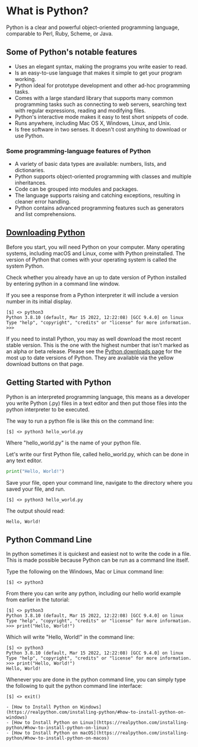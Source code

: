 # What is Python?

Python is a clear and powerful object-oriented programming language, comparable to Perl, Ruby, Scheme, or Java.

## Some of Python's notable features

- Uses an elegant syntax, making the programs you write easier to read.
- Is an easy-to-use language that makes it simple to get your program working.
- Python ideal for prototype development and other ad-hoc programming tasks.
- Comes with a large standard library that supports many common programming tasks such as connecting to web servers, searching text with regular expressions, reading and modifying files.
- Python's interactive mode makes it easy to test short snippets of code.
- Runs anywhere, including Mac OS X, Windows, Linux, and Unix.
- Is free software in two senses. It doesn't cost anything to download or use Python.

### Some programming-language features of Python

- A variety of basic data types are available: numbers, lists, and dictionaries.
- Python supports object-oriented programming with classes and multiple inheritances.
- Code can be grouped into modules and packages.
- The language supports raising and catching exceptions, resulting in cleaner error handling.
- Python contains advanced programming features such as generators and list comprehensions.

## [Downloading Python](https://wiki.python.org/moin/BeginnersGuide/Download)

Before you start, you will need Python on your computer. Many operating systems, including macOS and Linux, come with
Python preinstalled. The version of Python that comes with your operating system is called the system Python.

Check whether you already have an up to date version of Python installed by entering python in a command line window.

If you see a response from a Python interpreter it will include a version number in its initial display.

```shell
[$] <> python3
Python 3.8.10 (default, Mar 15 2022, 12:22:08) [GCC 9.4.0] on linux
Type "help", "copyright", "credits" or "license" for more information.
>>> 
```

If you need to install Python, you may as well download the most recent stable version. This is the one with the highest number that isn't marked as an alpha or beta release. Please see the [Python downloads page](https://www.python.org/downloads/) for the most up to date versions of Python. They are available via the yellow download buttons on that page.

## Getting Started with Python

Python is an interpreted programming language, this means as a developer you write Python (.py) files in a text editor and then put those files into the python interpreter to be executed.

The way to run a python file is like this on the command line:

```shell
[$] <> python3 hello_world.py
```

Where "hello_world.py" is the name of your python file.

Let's write our first Python file, called hello_world.py, which can be done in any text editor.

```python
print("Hello, World!")
```

Save your file, open your command line, navigate to the directory where you saved your file, and run.

```shell
[$] <> python3 hello_world.py
```

The output should read:

```console
Hello, World!
```

## Python Command Line

In python sometimes it is quickest and easiest not to write the code in a file. This is made possible because Python can be run as a command line itself.

Type the following on the Windows, Mac or Linux command line:

```shell
[$] <> python3
```

From there you can write any python, including our hello world example from earlier in the tutorial:

```shell
[$] <> python3
Python 3.8.10 (default, Mar 15 2022, 12:22:08) [GCC 9.4.0] on linux
Type "help", "copyright", "credits" or "license" for more information.
>>> print("Hello, World!")
```

Which will write "Hello, World!" in the command line:

```shell
[$] <> python3
Python 3.8.10 (default, Mar 15 2022, 12:22:08) [GCC 9.4.0] on linux
Type "help", "copyright", "credits" or "license" for more information.
>>> print("Hello, World!")
Hello, World!
```

Whenever you are done in the python command line, you can simply type the following to quit the python command line interface:

```shell
[$] <> exit()
```

```{seealso}
- [How to Install Python on Windows](https://realpython.com/installing-python/#how-to-install-python-on-windows)
- [How to Install Python on Linux](https://realpython.com/installing-python/#how-to-install-python-on-linux)
- [How to Install Python on macOS](https://realpython.com/installing-python/#how-to-install-python-on-macos)
```
